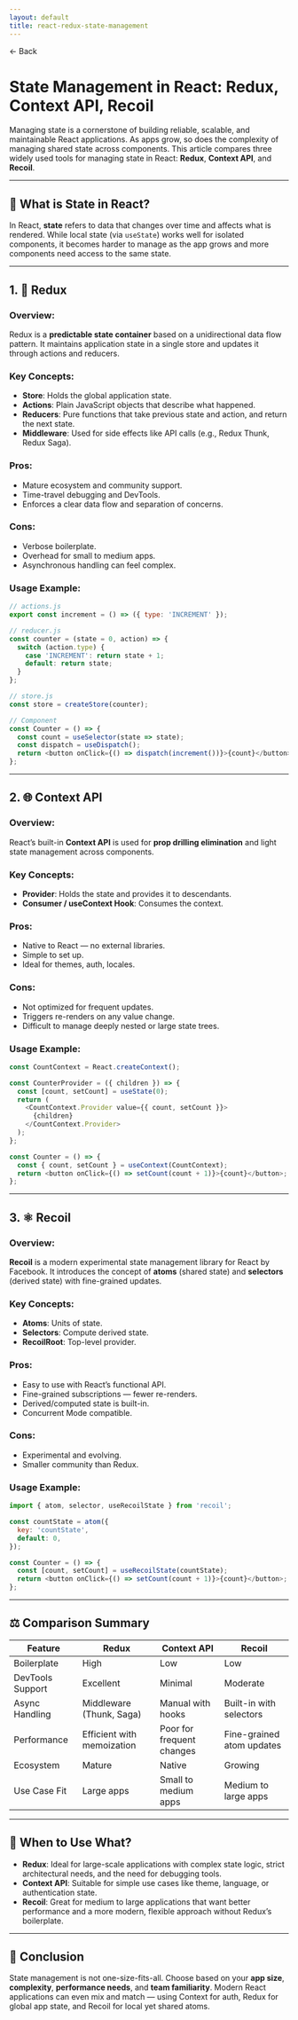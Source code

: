 ```yaml
---
layout: default
title: react-redux-state-management
---
```


<a href="https://anish7600.github.io/technical-writeups" style="text-decoration: none;">← Back</a>


# State Management in React: Redux, Context API, Recoil

Managing state is a cornerstone of building reliable, scalable, and maintainable React applications. As apps grow, so does the complexity of managing shared state across components. This article compares three widely used tools for managing state in React: **Redux**, **Context API**, and **Recoil**.

---

## 🧠 What is State in React?

In React, **state** refers to data that changes over time and affects what is rendered. While local state (via `useState`) works well for isolated components, it becomes harder to manage as the app grows and more components need access to the same state.

---

## 1. 🔁 Redux

### Overview:

Redux is a **predictable state container** based on a unidirectional data flow pattern. It maintains application state in a single store and updates it through actions and reducers.

### Key Concepts:

* **Store**: Holds the global application state.
* **Actions**: Plain JavaScript objects that describe what happened.
* **Reducers**: Pure functions that take previous state and action, and return the next state.
* **Middleware**: Used for side effects like API calls (e.g., Redux Thunk, Redux Saga).

### Pros:

* Mature ecosystem and community support.
* Time-travel debugging and DevTools.
* Enforces a clear data flow and separation of concerns.

### Cons:

* Verbose boilerplate.
* Overhead for small to medium apps.
* Asynchronous handling can feel complex.

### Usage Example:

```js
// actions.js
export const increment = () => ({ type: 'INCREMENT' });

// reducer.js
const counter = (state = 0, action) => {
  switch (action.type) {
    case 'INCREMENT': return state + 1;
    default: return state;
  }
};

// store.js
const store = createStore(counter);

// Component
const Counter = () => {
  const count = useSelector(state => state);
  const dispatch = useDispatch();
  return <button onClick={() => dispatch(increment())}>{count}</button>;
};
```

---

## 2. 🌐 Context API

### Overview:

React’s built-in **Context API** is used for **prop drilling elimination** and light state management across components.

### Key Concepts:

* **Provider**: Holds the state and provides it to descendants.
* **Consumer / useContext Hook**: Consumes the context.

### Pros:

* Native to React — no external libraries.
* Simple to set up.
* Ideal for themes, auth, locales.

### Cons:

* Not optimized for frequent updates.
* Triggers re-renders on any value change.
* Difficult to manage deeply nested or large state trees.

### Usage Example:

```js
const CountContext = React.createContext();

const CounterProvider = ({ children }) => {
  const [count, setCount] = useState(0);
  return (
    <CountContext.Provider value={{ count, setCount }}>
      {children}
    </CountContext.Provider>
  );
};

const Counter = () => {
  const { count, setCount } = useContext(CountContext);
  return <button onClick={() => setCount(count + 1)}>{count}</button>;
};
```

---

## 3. ⚛️ Recoil

### Overview:

**Recoil** is a modern experimental state management library for React by Facebook. It introduces the concept of **atoms** (shared state) and **selectors** (derived state) with fine-grained updates.

### Key Concepts:

* **Atoms**: Units of state.
* **Selectors**: Compute derived state.
* **RecoilRoot**: Top-level provider.

### Pros:

* Easy to use with React’s functional API.
* Fine-grained subscriptions — fewer re-renders.
* Derived/computed state is built-in.
* Concurrent Mode compatible.

### Cons:

* Experimental and evolving.
* Smaller community than Redux.

### Usage Example:

```js
import { atom, selector, useRecoilState } from 'recoil';

const countState = atom({
  key: 'countState',
  default: 0,
});

const Counter = () => {
  const [count, setCount] = useRecoilState(countState);
  return <button onClick={() => setCount(count + 1)}>{count}</button>;
};
```

---

## ⚖️ Comparison Summary

| Feature          | Redux                      | Context API               | Recoil                    |
| ---------------- | -------------------------- | ------------------------- | ------------------------- |
| Boilerplate      | High                       | Low                       | Low                       |
| DevTools Support | Excellent                  | Minimal                   | Moderate                  |
| Async Handling   | Middleware (Thunk, Saga)   | Manual with hooks         | Built-in with selectors   |
| Performance      | Efficient with memoization | Poor for frequent changes | Fine-grained atom updates |
| Ecosystem        | Mature                     | Native                    | Growing                   |
| Use Case Fit     | Large apps                 | Small to medium apps      | Medium to large apps      |

---

## 🧩 When to Use What?

* **Redux**: Ideal for large-scale applications with complex state logic, strict architectural needs, and the need for debugging tools.
* **Context API**: Suitable for simple use cases like theme, language, or authentication state.
* **Recoil**: Great for medium to large applications that want better performance and a more modern, flexible approach without Redux’s boilerplate.

---

## 🧵 Conclusion

State management is not one-size-fits-all. Choose based on your **app size**, **complexity**, **performance needs**, and **team familiarity**. Modern React applications can even mix and match — using Context for auth, Redux for global app state, and Recoil for local yet shared atoms.
